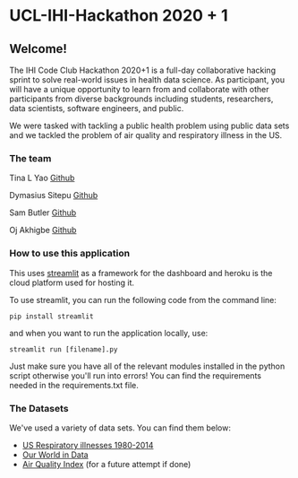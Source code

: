 # UCL-IHI-Hackathon 2020 + 1

## Welcome!

The IHI Code Club Hackathon 2020+1 is a full-day collaborative hacking sprint to solve real-world issues in health data science. As participant, you will have a unique opportunity to learn from and collaborate with other participants from diverse backgrounds including students, researchers, data scientists, software engineers, and public.

We were tasked with tackling a public health problem using public data sets and we tackled the problem of air quality and respiratory illness in the US. 

### The team 

Tina L Yao [Github](github.com/Ti-Yao)

Dymasius Sitepu [Github](github.com/dymasius12)

Sam Butler [Github](github.com/PorkPies)

Oj Akhigbe [Github](github.com/OjTriesHisBest)

### How to use this application 

This uses [streamlit](streamlit.io) as a framework for the dashboard and heroku is the cloud platform used for hosting it. 

To use streamlit, you can run the following code from the command line: 

`pip install streamlit`

and when you want to run the application locally, use: 

`streamlit run [filename].py`

Just make sure you have all of the relevant modules installed in the python script otherwise you'll run into errors! You can find the requirements needed in the requirements.txt file. 

### The Datasets 

We've used a variety of data sets. You can find them below: 

* [US Respiratory illnesses 1980-2014](http://ghdx.healthdata.org/record/ihme-data/united-states-chronic-respiratory-disease-mortality-rates-county-1980-2014)
* [Our World in Data](https://ourworldindata.org/co2-and-other-greenhouse-gas-emissions)
* [Air Quality Index](https://aqicn.org/map/world/) (for a future attempt if done)
